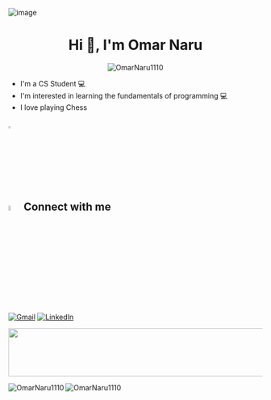 ![image](https://github.com/OmarNaru1110/OmarNaru1110/assets/126495695/a648480c-7507-45ce-93b7-0f36ee4279c0)<h1 align='center'> Hi 👋, I'm Omar Naru </h1>

<p align="center"> <img src="https://komarev.com/ghpvc/?username=OmarNaru1110&label=Profile%20views&color=0e75b6&style=flat" alt="OmarNaru1110"/> </p>

- I'm a CS Student 💻
- I'm interested in learning the fundamentals of programming 💻
- I love playing Chess 

## <img src="https://media2.giphy.com/media/QssGEmpkyEOhBCb7e1/giphy.gif?cid=ecf05e47a0n3gi1bfqntqmob8g9aid1oyj2wr3ds3mg700bl&rid=giphy.gif" width ="3%"> 
## <img src="https://media.giphy.com/media/gIkM6hiJfvSIIJCnKy/giphy.gif" width="5%"> Connect with me

<a href="mailto:omarnaru2002@gmail.com"><img img src="https://img.shields.io/badge/gmail-%23EA4335.svg?style=plastic&logo=gmail&logoColor=white" alt="Gmail"/></a>
<a href="https://www.linkedin.com/in/omar-elnaggar1110/"><img src="https://img.shields.io/badge/linkedin-%230A66C2.svg?style=plastic&logo=linkedin&logoColor=white" alt="LinkedIn"/></a>
</p>

<img src="https://github.com/Govindv7555/Govindv7555/blob/main/49e76e0596857673c5c80c85b84394c1.gif" width=1100px height=95px>

<p><img align="left" src="https://github-readme-stats.vercel.app/api?username=OmarNaru1110&show_icons=true&locale=en&theme=radical" alt="OmarNaru1110" />
<img align="center" src="https://github-readme-stats.vercel.app/api/top-langs?username=OmarNaru1110&show_icons=true&locale=en&layout=compact&theme=radical" alt="OmarNaru1110"/> </p>


